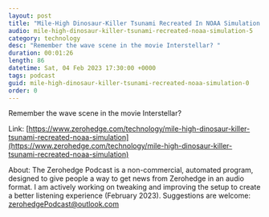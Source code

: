 ```yaml
---
layout: post
title: "Mile-High Dinosaur-Killer Tsunami Recreated In NOAA Simulation "
audio: mile-high-dinosaur-killer-tsunami-recreated-noaa-simulation-5
category: technology
desc: "Remember the wave scene in the movie Interstellar? "
duration: 00:01:26
length: 86
datetime: Sat, 04 Feb 2023 17:30:00 +0000
tags: podcast
guid: mile-high-dinosaur-killer-tsunami-recreated-noaa-simulation-0
order: 0
---
```

Remember the wave scene in the movie Interstellar? 

Link: [https://www.zerohedge.com/technology/mile-high-dinosaur-killer-tsunami-recreated-noaa-simulation](https://www.zerohedge.com/technology/mile-high-dinosaur-killer-tsunami-recreated-noaa-simulation)

About: The Zerohedge Podcast is a non-commercial, automated program, designed to give people a way to get news from Zerohedge in an audio format.  I am actively working on tweaking and improving the setup to create a better listening experience (February 2023).  Suggestions are welcome: [zerohedgePodcast@outlook.com](mailto:zerohedgePodcast@outlook.com)